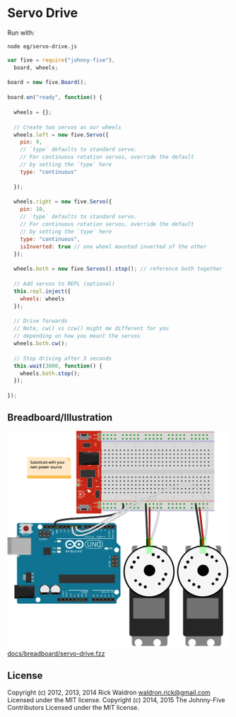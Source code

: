 <!--remove-start-->
# Servo Drive

Run with:
```bash
node eg/servo-drive.js
```
<!--remove-end-->

```javascript
var five = require("johnny-five"),
  board, wheels;

board = new five.Board();

board.on("ready", function() {

  wheels = {};

  // Create two servos as our wheels
  wheels.left = new five.Servo({
    pin: 9,
    // `type` defaults to standard servo.
    // For continuous rotation servos, override the default
    // by setting the `type` here
    type: "continuous"

  });

  wheels.right = new five.Servo({
    pin: 10,
    // `type` defaults to standard servo.
    // For continuous rotation servos, override the default
    // by setting the `type` here
    type: "continuous",
    isInverted: true // one wheel mounted inverted of the other
  });

  wheels.both = new five.Servos().stop(); // reference both together

  // Add servos to REPL (optional)
  this.repl.inject({
    wheels: wheels
  });

  // Drive forwards
  // Note, cw() vs ccw() might me different for you
  // depending on how you mount the servos
  wheels.both.cw();

  // Stop driving after 3 seconds
  this.wait(3000, function() {
    wheels.both.stop();
  });

});

```


## Breadboard/Illustration


![docs/breadboard/servo-drive.png](breadboard/servo-drive.png)
[docs/breadboard/servo-drive.fzz](breadboard/servo-drive.fzz)




<!--remove-start-->
## License
Copyright (c) 2012, 2013, 2014 Rick Waldron <waldron.rick@gmail.com>
Licensed under the MIT license.
Copyright (c) 2014, 2015 The Johnny-Five Contributors
Licensed under the MIT license.
<!--remove-end-->
